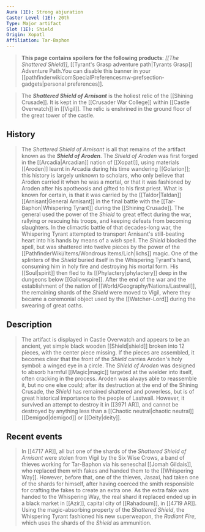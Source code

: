 ```yaml
---
Aura (1E): Strong abjuration
Caster Level (1E): 20th
Type: Major artifact
Slot (1E): Shield
Origin: Xopatl
Affiliation: Tar-Baphon
---
```


> **This page contains spoilers for the following products**: *[[The Shattered Shield]]*, [[Tyrant's Grasp adventure path|Tyrants Grasp]] Adventure Path.You can disable this banner in your [[pathfinderwikicomSpecialPreferencesmw-prefsection-gadgets|personal preferences]].


> The ***Shattered Shield of Arnisant*** is the holiest relic of the [[Shining Crusade]]. It is kept in the [[Crusader War College]] within [[Castle Overwatch]] in [[Vigil]]. The relic is enshrined in the ground floor of the great tower of the castle.



## History

> The *Shattered Shield of Arnisant* is all that remains of the artifact known as the ***Shield of Aroden***. The *Shield of Aroden* was first forged in the [[Arcadia|Arcadian]] nation of [[Xopatl]], using materials [[Aroden]] learnt in Arcadia during his time wandering [[Golarion]]; this history is largely unknown to scholars, who only believe that Aroden carried it when he was a mortal, or that it was fashioned by Aroden after his apotheosis and gifted to his first priest. What is known for certain, is that it was carried by the [[Taldor|Taldan]] [[Arnisant|General Arnisant]] in the final battle with the [[Tar-Baphon|Whispering Tyrant]] during the [[Shining Crusade]]. The general used the power of the *Shield* to great effect during the war, rallying or rescuing his troops, and keeping defeats from becoming slaughters. In the climactic battle of that decades-long war, the Whispering Tyrant attempted to transport Arnisant's still-beating heart into his hands by means of a *wish* spell. The *Shield* blocked the spell, but was shattered into twelve pieces by the power of the [[PathfinderWiki/Items/Wondrous Items/Lich|lichs]] magic. One of the splinters of the *Shield* buried itself in the Whispering Tyrant's hand, consuming him in holy fire and destroying his mortal form. His [[Soul|spirit]] then fled to its [[Phylactery|phylactery]] deep in the dungeons below [[Gallowspire]].
> After the end of the war and the establishment of the nation of [[World/Geography/Nations/Lastwall]], the remaining shards of the *Shield* were moved to Vigil, where they became a ceremonial object used by the [[Watcher-Lord]] during the swearing of great oaths.


## Description

> The artifact is displayed in Castle Overwatch and appears to be an ancient, yet simple black wooden [[Shield|shield]] broken into 12 pieces, with the center piece missing. If the pieces are assembled, it becomes clear that the front of the *Shield* carries Aroden's holy symbol: a winged eye in a circle. The *Shield of Aroden* was designed to absorb harmful [[Magic|magic]] targeted at the wielder into itself, often cracking in the process. Aroden was always able to reassemble it, but no one else could; after its destruction at the end of the Shining Crusade, the *Shield* has remained shattered and powerless, but is of great historical importance to the people of Lastwall. However, it survived an attempt to destroy it in [[3971 AR]], and cannot be destroyed by anything less than a [[Chaotic neutral|chaotic neutral]] [[Demigod|demigod]] or [[Deity|deity]].


## Recent events

> In [[4717 AR]], all but one of the shards of the *Shattered Shield of Arnisant* were stolen from Vigil by the Six Wise Crows, a band of thieves working for Tar-Baphon via his seneschal [[Jomah Gildais]], who replaced them with fakes and handed them to the [[Whispering Way]]. However, before that, one of the thieves, Jasaxi, had taken one of the shards for himself, after having coerced the smith responsible for crafting the fakes to create an extra one. As the extra fake was handed to the Whispering Way, the real shard it replaced ended up in a black market in [[Azir]], capital city of [[Rahadoum]], in [[4719 AR]].
> Using the magic-absorbing property of the *Shattered Shield*, the Whispering Tyrant fashioned his new superweapon, the *Radiant Fire*, which uses the shards of the *Shield* as ammunition.







